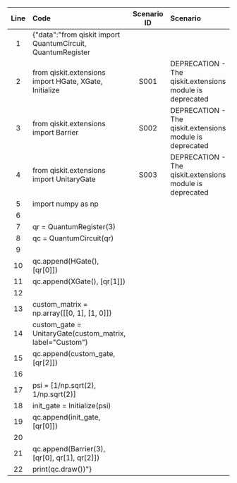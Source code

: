 | Line | Code | Scenario ID | Scenario | Artifact | Refactoring |
| :--: | :--- | :---------: | :------- | :------- | :---------- |
| 1 | {"data":"from qiskit import QuantumCircuit, QuantumRegister | | | | |
| 2 | from qiskit.extensions import HGate, XGate, Initialize | S001 | DEPRECATION - The qiskit.extensions module is deprecated | qiskit.extensions | from qiskit.circuit.library import HGate, XGate, Initialize |
| 3 | from qiskit.extensions import Barrier | S002 | DEPRECATION - The qiskit.extensions module is deprecated | qiskit.extensions | from qiskit.circuit import Barrier |
| 4 | from qiskit.extensions import UnitaryGate | S003 | DEPRECATION - The qiskit.extensions module is deprecated | qiskit.extensions | from qiskit.circuit.library import UnitaryGate |
| 5 | import numpy as np | | | | |
| 6 |  | | | | |
| 7 | qr = QuantumRegister(3) | | | | |
| 8 | qc = QuantumCircuit(qr) | | | | |
| 9 |  | | | | |
| 10 | qc.append(HGate(), [qr[0]]) | | | | |
| 11 | qc.append(XGate(), [qr[1]]) | | | | |
| 12 |  | | | | |
| 13 | custom_matrix = np.array([[0, 1], [1, 0]]) | | | | |
| 14 | custom_gate = UnitaryGate(custom_matrix, label="Custom") | | | | |
| 15 | qc.append(custom_gate, [qr[2]]) | | | | |
| 16 |  | | | | |
| 17 | psi = [1/np.sqrt(2), 1/np.sqrt(2)] | | | | |
| 18 | init_gate = Initialize(psi) | | | | |
| 19 | qc.append(init_gate, [qr[0]]) | | | | |
| 20 |  | | | | |
| 21 | qc.append(Barrier(3), [qr[0], qr[1], qr[2]]) | | | | |
| 22 | print(qc.draw())"} | | | | |